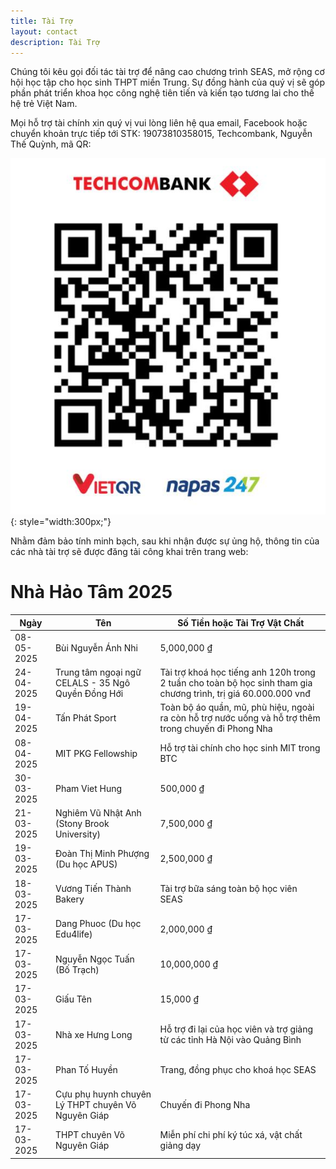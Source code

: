 ```yaml
---
title: Tài Trợ
layout: contact
description: Tài Trợ
---
```


Chúng tôi kêu gọi đối tác tài trợ để nâng cao chương trình SEAS, mở rộng cơ hội học tập cho học sinh THPT miền Trung. Sự đồng hành của quý vị sẽ góp phần phát triển khoa học công nghệ tiên tiến và kiến tạo tương lai cho thế hệ trẻ Việt Nam.

Mọi hỗ trợ tài chính xin quý vị vui lòng liên hệ qua email, Facebook hoặc chuyển khoản trực tiếp tới STK: 19073810358015, Techcombank, Nguyễn Thế Quỳnh, mã QR:

![Bank Info](/images/bank/bank_info.jpg){: style="width:300px;"}

Nhằm đảm bảo tính minh bạch, sau khi nhận được sự ủng hộ, thông tin của các nhà tài trợ sẽ được đăng tải công khai trên trang web:

# Nhà Hảo Tâm 2025

| Ngày | Tên | Số Tiền hoặc Tài Trợ Vật Chất|
|---------|---------|-----------------|
| 08-05-2025 | Bùi Nguyễn Ánh Nhi | 5,000,000 ₫ |
| 24-04-2025 | Trung tâm ngoại ngữ CELALS - 35 Ngô Quyền Đồng Hới | Tài trợ khoá học tiếng anh 120h trong 2 tuần cho toàn bộ học sinh tham gia chương trình, trị giá 60.000.000 vnđ|
| 19-04-2025 | Tấn Phát Sport | Toàn bộ áo quần, mũ, phù hiệu, ngoài ra còn hỗ trợ nước uống và hỗ trợ thêm trong chuyến đi Phong Nha |
| 08-04-2025 | MIT PKG Fellowship | Hỗ trợ tài chính cho học sinh MIT trong BTC |
| 30-03-2025 | Pham Viet Hung | 500,000 ₫ |
| 21-03-2025 | Nghiêm Vũ Nhật Anh (Stony Brook University) | 7,500,000 ₫ |
| 19-03-2025 | Đoàn Thị Minh Phượng (Du học APUS) | 2,500,000 ₫ |
| 18-03-2025 | Vương Tiến Thành Bakery | Tài trợ bữa sáng toàn bộ học viên SEAS |
| 17-03-2025 | Dang Phuoc (Du học Edu4life) | 2,000,000 ₫ |
| 17-03-2025 | Nguyễn Ngọc Tuấn (Bố Trạch) | 10,000,000 ₫ |
| 17-03-2025 | Giấu Tên | 15,000 ₫ |
| 17-03-2025 | Nhà xe Hưng Long | Hỗ trợ đi lại của học viên và trợ giảng từ các tỉnh Hà Nội vào Quảng Bình |
| 17-03-2025 | Phan Tố Huyền | Trang, đồng phục cho khoá học SEAS |
| 17-03-2025 | Cựu phụ huynh chuyên Lý THPT chuyên Võ Nguyên Giáp | Chuyến đi Phong Nha |
| 17-03-2025 | THPT chuyên Võ Nguyên Giáp | Miễn phí chi phí ký túc xá, vật chất giảng dạy |
